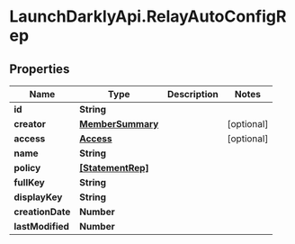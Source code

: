 # LaunchDarklyApi.RelayAutoConfigRep

## Properties

Name | Type | Description | Notes
------------ | ------------- | ------------- | -------------
**id** | **String** |  | 
**creator** | [**MemberSummary**](MemberSummary.md) |  | [optional] 
**access** | [**Access**](Access.md) |  | [optional] 
**name** | **String** |  | 
**policy** | [**[StatementRep]**](StatementRep.md) |  | 
**fullKey** | **String** |  | 
**displayKey** | **String** |  | 
**creationDate** | **Number** |  | 
**lastModified** | **Number** |  | 


